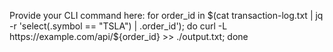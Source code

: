 Provide your CLI command here:
for order_id in $(cat transaction-log.txt | jq -r 'select(.symbol == "TSLA") | .order_id'); do curl -L https://example.com/api/${order_id} >> ./output.txt; done